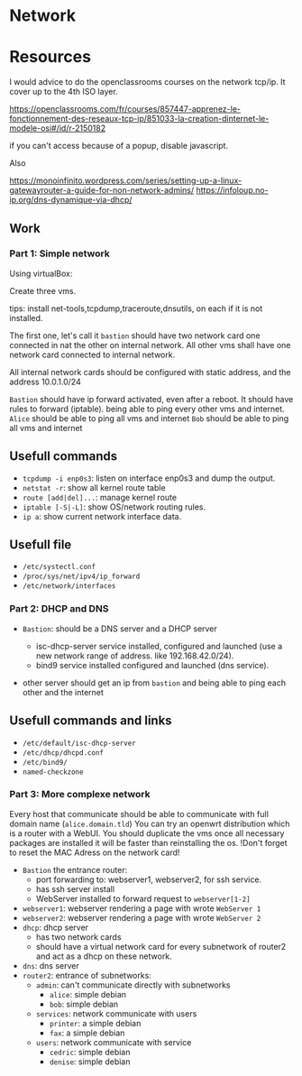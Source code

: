 
# Network

# Resources

I would advice to do the openclassrooms courses on the network tcp/ip.
It cover up to the 4th ISO layer.

https://openclassrooms.com/fr/courses/857447-apprenez-le-fonctionnement-des-reseaux-tcp-ip/851033-la-creation-dinternet-le-modele-osi#/id/r-2150182

if you can't access because of a popup, disable javascript.

Also

https://monoinfinito.wordpress.com/series/setting-up-a-linux-gatewayrouter-a-guide-for-non-network-admins/
https://infoloup.no-ip.org/dns-dynamique-via-dhcp/

## Work

### Part 1: Simple network

Using virtualBox:

Create three vms.

tips: install net-tools,tcpdump,traceroute,dnsutils, on each if it is not installed.


The first one, let's call it `bastion` should have two network card one connected in nat the other on internal network.
All other vms shall have one network card connected to internal network.

All internal network cards should be configured with static address, and the address 10.0.1.0/24

`Bastion` should have ip forward activated, even after a reboot. It should have rules to forward (iptable). being able to ping every other vms and internet.
`Alice` should be able to ping all vms and internet
`Bob` should be able to ping all vms and internet

## Usefull commands

 - `tcpdump -i enp0s3`: listen on interface enp0s3 and dump the output.
 - `netstat -r`: show all kernel route table
 - `route [add|del]...`: manage kernel route
 - `iptable [-S|-L]`: show OS/network routing rules.
 - `ip a`: show current network interface data.

## Usefull file

 - `/etc/systectl.conf`
 - `/proc/sys/net/ipv4/ip_forward`
 - `/etc/network/interfaces`


### Part 2: DHCP and DNS

- `Bastion`: should be a DNS server and a DHCP server
    - isc-dhcp-server service installed, configured and launched (use a new network range of address. like 192.168.42.0/24).
    - bind9 service installed configured and launched (dns service).

- other server should get an ip from `bastion` and being able to ping each other and the internet

## Usefull commands and links

 - `/etc/default/isc-dhcp-server`
 - `/etc/dhcp/dhcpd.conf`
 - `/etc/bind9/`
 - `named-checkzone`

### Part 3: More complexe network

Every host that communicate should be able to communicate with full domain name (`alice.domain.tld`)
You can try an openwrt distribution which is a router with a WebUI.
You should duplicate the vms once all necessary packages are installed it will be faster than reinstalling the os. !Don't forget to reset the MAC Adress on the network card!

 - `Bastion` the entrance router:
   - port forwarding to: webserver1, webserver2, for ssh service.
   - has ssh server install
   - WebServer installed to forward request to `webserver[1-2]`
 - `webserver1`: webserver rendering a page with wrote `WebServer 1`
 - `webserver2`: webserver rendering a page with wrote `WebServer 2`
 - `dhcp`: dhcp server
   - has two network cards
   - should have a virtual network card for every subnetwork of router2 and act as a dhcp on these network.
 - `dns`: dns server
 - `router2`: entrance of subnetworks:
   - `admin`: can't communicate directly with subnetworks
     - `alice`: simple debian
     - `bob`: simple debian
   - `services`: network communicate with users
     - `printer`: a simple debian
     - `fax`: a simple debian
   - `users`: network communicate with service
     - `cedric`: simple debian
     - `denise`: simple debian
